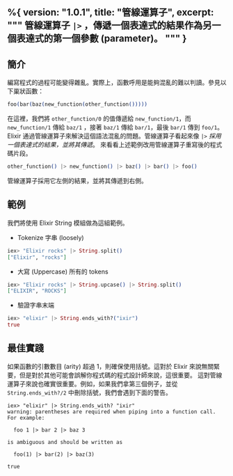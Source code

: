 %{
  version: "1.0.1",
  title: "管線運算子",
  excerpt: """
  管線運算子 `|>` ，傳遞一個表達式的結果作為另一個表達式的第一個參數 (parameter)。
  """
}
---

## 簡介

編寫程式的過程可能變得雜亂。實際上，函數呼用是能夠混亂的難以判讀。參見以下巢狀函數：

```elixir
foo(bar(baz(new_function(other_function()))))
```

在這裡，我們將 `other_function/0` 的值傳遞給 `new_function/1`，而 `new_function/1` 傳給 `baz/1` ，接著 `baz/1` 傳給 `bar/1`，最後 `bar/1` 傳到 `foo/1`。 Elixir 通過管線運算子來解決這個語法混亂的問題。管線運算子看起來像 `|>` *採用一個表達式的結果，並將其傳遞*。 來看看上述範例改用管線運算子重寫後的程式碼片段。

```elixir
other_function() |> new_function() |> baz() |> bar() |> foo()
```

管線運算子採用它左側的結果，並將其傳遞到右側。

## 範例

我們將使用 Elixir String 模組做為這組範例。

- Tokenize 字串 (loosely)

```elixir
iex> "Elixir rocks" |> String.split()
["Elixir", "rocks"]
```

- 大寫 (Uppercase) 所有的 tokens

```elixir
iex> "Elixir rocks" |> String.upcase() |> String.split()
["ELIXIR", "ROCKS"]
```

- 驗證字串末端

```elixir
iex> "elixir" |> String.ends_with?("ixir")
true
```

## 最佳實踐

如果函數的引數數目 (arity) 超過 1，則確保使用括號。這對於 Elixir 來說無關緊要，但是對於其他可能會誤解你程式碼的程式設計師來說，這很重要。
這對管線運算子來說也確實很重要。例如，如果我們拿第三個例子，並從 `String.ends_with?/2` 中刪除括號，我們會遇到下面的警告。

```shell
iex> "elixir" |> String.ends_with? "ixir"
warning: parentheses are required when piping into a function call. For example:

  foo 1 |> bar 2 |> baz 3

is ambiguous and should be written as

  foo(1) |> bar(2) |> baz(3)

true
```
